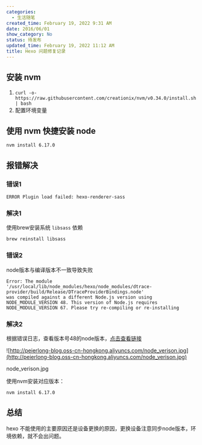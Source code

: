 ```yaml
---
categories:
  - 生活随笔
created_time: February 19, 2022 9:31 AM
date: 2016/06/01
show_category: No
status: 待发布
updated_time: February 19, 2022 11:12 AM
title: Hexo 问题修复记录
---
```



## 安装 nvm

1. `curl -o- https://raw.githubusercontent.com/creationix/nvm/v0.34.0/install.sh | bash`
2. 配置环境变量

## 使用 nvm 快捷安装 node

```
nvm install 6.17.0
```

## 报错解决

### 错误1

```
ERROR Plugin load failed: hexo-renderer-sass
```

### 解决1

使用brew安装系统 `libsass` 依赖

```
brew reinstall libsass
```

### 错误2

node版本与编译版本不一致导致失败

```
Error: The module '/usr/local/lib/node_modules/hexo/node_modules/dtrace-provider/build/Release/DTraceProviderBindings.node'
was compiled against a different Node.js version using
NODE_MODULE_VERSION 48. This version of Node.js requires
NODE_MODULE_VERSION 67. Please try re-compiling or re-installing
```

### 解决2

根据错误日志，查看版本号48的node版本，[点击查看链接](https://nodejs.org/zh-cn/download/releases/)

![http://peierlong-blog.oss-cn-hongkong.aliyuncs.com/node_verison.jpg](http://peierlong-blog.oss-cn-hongkong.aliyuncs.com/node_verison.jpg)

node_verison.jpg

使用nvm安装对应版本：

```
nvm install 6.17.0
```

## 总结

hexo 不能使用的主要原因还是设备更换的原因，更换设备注意同步node版本，环境依赖，就不会出问题。